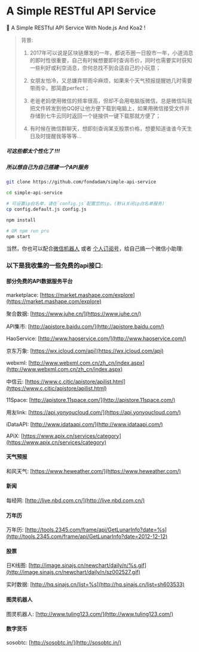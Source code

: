 # A Simple RESTful API Service 

🍺 A Simple RESTful API Service With Node.js And Koa2 !

> 背景:
> 1. 2017年可以说是区块链爆发的一年，都说币圈一日股市一年，小道消息的即时性很重要，自己有时候想要即时查询币价，同时也需要实时获知一些利好或利空消息，奈何总找不到合适自己的小玩意；
> 
> 2. 女朋友怕冷，又总嫌弃带雨伞麻烦，如果来个天气预报提醒她几时需要带雨伞，那简直perfect；
>
> 3. 老爸老妈使用微信的频率很高，但却不会用电脑版微信，总是微信叫我把文件转发到他QQ好让他方便下载到电脑上，如果用微信接受文件并存储到七牛云同时返回一个链接供一键下载那就方便了；
>
> 4. 有时候在微信群聊天，想即刻查询某支股票价格，想要知道谁谁今天生日及时提醒我等等等...

##### 可这些都太个性化了 !!!
##### 所以想自己为自己搭建一个API服务

```bash
git clone https://github.com/fondadam/simple-api-service

cd simple-api-service

# 可设置ip白名单，请在`config.js`配置您的ip。(默认关闭ip白名单服务)
cp config.default.js config.js

npm install

# OR npm run pro
npm start
```

当然，你也可以配合[微信机器人](https://github.com/Chatie/wechaty) 或者 [个人订阅号](https://github.com/fondadam/wechat-koa2)，给自己搞一个微信小助理:

### 以下是我收集的一些免费的api接口:

#### 部分免费的API数据服务平台
marketplace: [https://market.mashape.com/explore](https://market.mashape.com/explore)

聚合数据: [https://www.juhe.cn/](https://www.juhe.cn/)

API集市: [http://apistore.baidu.com/](http://apistore.baidu.com/)

HaoService: [http://www.haoservice.com/](http://www.haoservice.com/)

京东万象: [https://wx.jcloud.com/api](https://wx.jcloud.com/api)

webxml: [http://www.webxml.com.cn/zh_cn/index.aspx](http://www.webxml.com.cn/zh_cn/index.aspx)

中信云: [https://www.c.citic/apistore/apilist.html](https://www.c.citic/apistore/apilist.html)

11Space: [http://apistore.11space.com/](http://apistore.11space.com/)

用友link: [https://api.yonyoucloud.com/](https://api.yonyoucloud.com/)

iDataAPI: [http://www.idataapi.com/](http://www.idataapi.com/)

APiX: [https://www.apix.cn/services/category](https://www.apix.cn/services/category)



#### 天气预报

和风天气: [https://www.heweather.com/](https://www.heweather.com/)

#### 新闻

每经网: [http://live.nbd.com.cn/](http://live.nbd.com.cn/)

#### 万年历

万年历: [http://tools.2345.com/frame/api/GetLunarInfo?date=%s](http://tools.2345.com/frame/api/GetLunarInfo?date=2012-12-12)

#### 股票

日K线图: [http://image.sinajs.cn/newchart/daily/n/%s.gif](http://image.sinajs.cn/newchart/daily/n/sz002527.gif)

实时数据: [http://hq.sinajs.cn/list=%s](http://hq.sinajs.cn/list=sh603533)

#### 图灵机器人

图灵机器人: [http://www.tuling123.com/](http://www.tuling123.com/)

#### 数字货币

sosobtc: [http://sosobtc.in/](http://sosobtc.in/)

